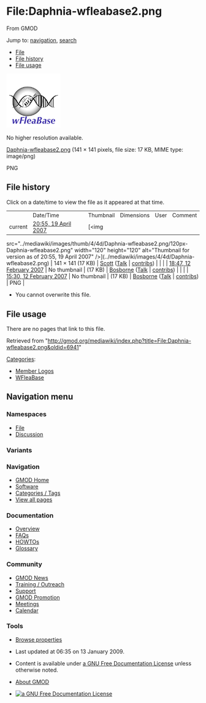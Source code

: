 <div id="mw-page-base" class="noprint">

</div>

<div id="mw-head-base" class="noprint">

</div>

<div id="content" class="mw-body" role="main">

<span id="top"></span>

<div id="mw-js-message" style="display:none;">

</div>



# <span dir="auto">File:Daphnia-wfleabase2.png</span>

<div id="bodyContent">

<div id="siteSub">

From GMOD

</div>

<div id="contentSub">

</div>

<div id="jump-to-nav" class="mw-jump">

Jump to: [navigation](#mw-navigation), [search](#p-search)

</div>

<div id="mw-content-text">

- [File](#file)
- [File history](#filehistory)
- [File usage](#filelinks)

<div id="file" class="fullImageLink">

[<img src="../mediawiki/images/4/4d/Daphnia-wfleabase2.png" width="141"
height="141" alt="File:Daphnia-wfleabase2.png" />](../mediawiki/images/4/4d/Daphnia-wfleabase2.png)

<div class="mw-filepage-resolutioninfo">

No higher resolution available.

</div>

</div>

<div class="fullMedia">

<a href="../mediawiki/images/4/4d/Daphnia-wfleabase2.png"
class="internal"
title="Daphnia-wfleabase2.png">Daphnia-wfleabase2.png</a>
‎<span class="fileInfo">(141 × 141 pixels, file size: 17 KB, MIME type:
image/png)</span>

</div>

<div id="mw-imagepage-content" class="mw-content-ltr" lang="en"
dir="ltr">

PNG

</div>

## File history

<div id="mw-imagepage-section-filehistory">

Click on a date/time to view the file as it appeared at that time.

|  |  |  |  |  |  |
|----|----|----|----|----|----|
|  | Date/Time | Thumbnail | Dimensions | User | Comment |
| current | [20:55, 19 April 2007](../mediawiki/images/4/4d/Daphnia-wfleabase2.png) | [<img
src="../mediawiki/images/thumb/4/4d/Daphnia-wfleabase2.png/120px-Daphnia-wfleabase2.png"
width="120" height="120"
alt="Thumbnail for version as of 20:55, 19 April 2007" />](../mediawiki/images/4/4d/Daphnia-wfleabase2.png) | 141 × 141 <span style="white-space: nowrap;">(17 KB)</span> | <a href="User:Scott" class="mw-userlink" title="User:Scott">Scott</a> <span style="white-space: nowrap;"> <span class="mw-usertoollinks">([Talk](User_talk:Scott "User talk:Scott") \| [contribs](Special:Contributions/Scott "Special:Contributions/Scott"))</span></span> |  |
|  | [18:47, 12 February 2007](http://gmod.org/mediawiki/images/archive/4/4d/) | No thumbnail | <span style="white-space: nowrap;">(17 KB)</span> | <a href="User:Bosborne" class="mw-userlink"
title="User:Bosborne">Bosborne</a> <span style="white-space: nowrap;"> <span class="mw-usertoollinks">(<a
href="http://gmod.org/mediawiki/index.php?title=User_talk:Bosborne&amp;action=edit&amp;redlink=1"
class="new" title="User talk:Bosborne (page does not exist)">Talk</a> \| [contribs](Special:Contributions/Bosborne "Special:Contributions/Bosborne"))</span></span> |  |
|  | [15:30, 12 February 2007](http://gmod.org/mediawiki/images/archive/4/4d/20070212184716%21Daphnia-wfleabase2.png) | No thumbnail | <span style="white-space: nowrap;">(17 KB)</span> | <a href="User:Bosborne" class="mw-userlink"
title="User:Bosborne">Bosborne</a> <span style="white-space: nowrap;"> <span class="mw-usertoollinks">(<a
href="http://gmod.org/mediawiki/index.php?title=User_talk:Bosborne&amp;action=edit&amp;redlink=1"
class="new" title="User talk:Bosborne (page does not exist)">Talk</a> \| [contribs](Special:Contributions/Bosborne "Special:Contributions/Bosborne"))</span></span> | PNG |

</div>

- <span id="mw-imagepage-upload-disallowed">You cannot overwrite this
  file.</span>

## File usage

<div id="mw-imagepage-nolinkstoimage">

There are no pages that link to this file.

</div>

</div>

<div class="printfooter">

Retrieved from
"<http://gmod.org/mediawiki/index.php?title=File:Daphnia-wfleabase2.png&oldid=6941>"

</div>

<div id="catlinks" class="catlinks">

<div id="mw-normal-catlinks" class="mw-normal-catlinks">

[Categories](Special:Categories "Special:Categories"):

- [Member Logos](Category:Member_Logos "Category:Member Logos")
- [WFleaBase](Category:WFleaBase "Category:WFleaBase")

</div>

</div>

<div class="visualClear">

</div>

</div>

</div>

<div id="mw-navigation">

## Navigation menu

<div id="mw-head">



<div id="left-navigation">

<div id="p-namespaces" class="vectorTabs" role="navigation"
aria-labelledby="p-namespaces-label">

### Namespaces

- <span id="ca-nstab-image"><a href="File:Daphnia-wfleabase2.png" accesskey="c"
  title="View the file page [c]">File</a></span>
- <span id="ca-talk"><a
  href="http://gmod.org/mediawiki/index.php?title=File_talk:Daphnia-wfleabase2.png&amp;action=edit&amp;redlink=1"
  accesskey="t"
  title="Discussion about the content page [t]">Discussion</a></span>

</div>

<div id="p-variants" class="vectorMenu emptyPortlet" role="navigation"
aria-labelledby="p-variants-label">

### 

### Variants[](#)

<div class="menu">

</div>

</div>

</div>

<div id="right-navigation">





</div>



</div>

</div>

</div>

<div id="mw-panel">

<div id="p-logo" role="banner">

<a href="Main_Page"
style="background-image: url(../images/GMOD-cogs.png);"
title="Visit the main page"></a>

</div>

<div id="p-Navigation" class="portal" role="navigation"
aria-labelledby="p-Navigation-label">

### Navigation

<div class="body">

- <span id="n-GMOD-Home">[GMOD Home](Main_Page)</span>
- <span id="n-Software">[Software](GMOD_Components)</span>
- <span id="n-Categories-.2F-Tags">[Categories /
  Tags](Categories)</span>
- <span id="n-View-all-pages">[View all pages](Special:AllPages)</span>

</div>

</div>

<div id="p-Documentation" class="portal" role="navigation"
aria-labelledby="p-Documentation-label">

### Documentation

<div class="body">

- <span id="n-Overview">[Overview](Overview)</span>
- <span id="n-FAQs">[FAQs](Category:FAQ)</span>
- <span id="n-HOWTOs">[HOWTOs](Category:HOWTO)</span>
- <span id="n-Glossary">[Glossary](Glossary)</span>

</div>

</div>

<div id="p-Community" class="portal" role="navigation"
aria-labelledby="p-Community-label">

### Community

<div class="body">

- <span id="n-GMOD-News">[GMOD News](GMOD_News)</span>
- <span id="n-Training-.2F-Outreach">[Training /
  Outreach](Training_and_Outreach)</span>
- <span id="n-Support">[Support](Support)</span>
- <span id="n-GMOD-Promotion">[GMOD Promotion](GMOD_Promotion)</span>
- <span id="n-Meetings">[Meetings](Meetings)</span>
- <span id="n-Calendar">[Calendar](Calendar)</span>

</div>

</div>

<div id="p-tb" class="portal" role="navigation"
aria-labelledby="p-tb-label">

### Tools

<div class="body">


- <span id="t-smwbrowselink"><a href="Special:Browse/File:Daphnia-2Dwfleabase2.png"
  rel="smw-browse">Browse properties</a></span>

</div>

</div>

</div>

</div>

<div id="footer" role="contentinfo">

- <span id="footer-info-lastmod">Last updated at 06:35 on 13 January
  2009.</span>
<!-- - <span id="footer-info-viewcount">2,061 page views.</span> -->
- <span id="footer-info-copyright">Content is available under
  <a href="http://www.gnu.org/licenses/fdl-1.3.html" class="external"
  rel="nofollow">a GNU Free Documentation License</a> unless otherwise
  noted.</span>

<!-- -->

- <span id="footer-places-about">[About
  GMOD](GMOD:About "GMOD:About")</span>

<!-- -->

- <span id="footer-copyrightico">[<img src="http://www.gnu.org/graphics/gfdl-logo-small.png" width="88"
  height="31" alt="a GNU Free Documentation License" />](http://www.gnu.org/licenses/fdl-1.3.html)</span>




</div>
